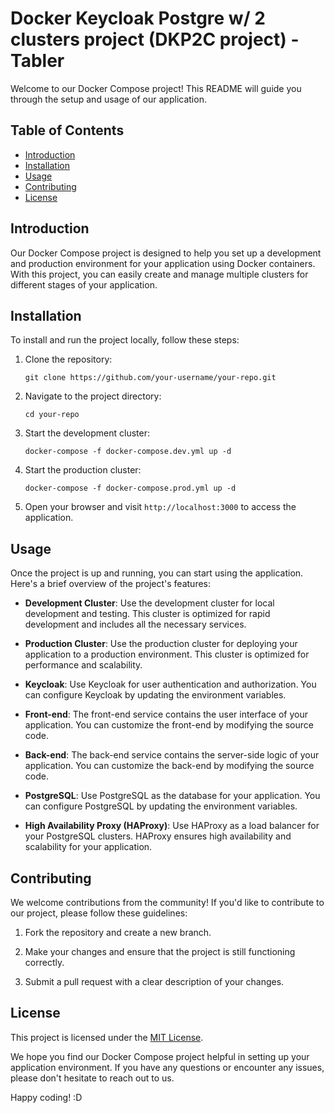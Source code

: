 # Docker Keycloak Postgre w/ 2 clusters project (DKP2C project) - Tabler

Welcome to our Docker Compose project! This README will guide you through the setup and usage of our application.

## Table of Contents
- [Introduction](#introduction)
- [Installation](#installation)
- [Usage](#usage)
- [Contributing](#contributing)
- [License](#license)

## Introduction
Our Docker Compose project is designed to help you set up a development and production environment for your application using Docker containers. With this project, you can easily create and manage multiple clusters for different stages of your application.

## Installation
To install and run the project locally, follow these steps:

1. Clone the repository:
    ```
    git clone https://github.com/your-username/your-repo.git
    ```

2. Navigate to the project directory:
    ```
    cd your-repo
    ```

3. Start the development cluster:
    ```
    docker-compose -f docker-compose.dev.yml up -d
    ```

4. Start the production cluster:
    ```
    docker-compose -f docker-compose.prod.yml up -d
    ```

5. Open your browser and visit `http://localhost:3000` to access the application.

## Usage
Once the project is up and running, you can start using the application. Here's a brief overview of the project's features:

- **Development Cluster**: Use the development cluster for local development and testing. This cluster is optimized for rapid development and includes all the necessary services.

- **Production Cluster**: Use the production cluster for deploying your application to a production environment. This cluster is optimized for performance and scalability.

- **Keycloak**: Use Keycloak for user authentication and authorization. You can configure Keycloak by updating the environment variables.

- **Front-end**: The front-end service contains the user interface of your application. You can customize the front-end by modifying the source code.

- **Back-end**: The back-end service contains the server-side logic of your application. You can customize the back-end by modifying the source code.

- **PostgreSQL**: Use PostgreSQL as the database for your application. You can configure PostgreSQL by updating the environment variables.

- **High Availability Proxy (HAProxy)**: Use HAProxy as a load balancer for your PostgreSQL clusters. HAProxy ensures high availability and scalability for your application.

## Contributing
We welcome contributions from the community! If you'd like to contribute to our project, please follow these guidelines:

1. Fork the repository and create a new branch.

2. Make your changes and ensure that the project is still functioning correctly.

3. Submit a pull request with a clear description of your changes.

## License
This project is licensed under the [MIT License](LICENSE).

We hope you find our Docker Compose project helpful in setting up your application environment. If you have any questions or encounter any issues, please don't hesitate to reach out to us.

Happy coding! :D